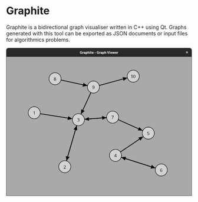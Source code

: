 # Graphite

Graphite is a bidirectional graph visualiser written in C++ using Qt. Graphs generated with this
tool can be exported as JSON documents or input files for algorithmics problems.

![Graphite screenshot](./screenshots/s1.png)

